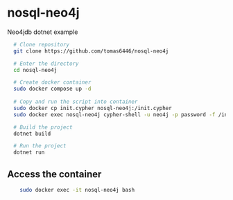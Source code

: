 # nosql-neo4j
Neo4jdb dotnet example

```bash
  # Clone repository
  git clone https://github.com/tomas6446/nosql-neo4j

  # Enter the directory
  cd nosql-neo4j

  # Create docker container
  sudo docker compose up -d
  
  # Copy and run the script into container
  sudo docker cp init.cypher nosql-neo4j:/init.cypher
  sudo docker exec nosql-neo4j cypher-shell -u neo4j -p password -f /init.cypher

  # Build the project
  dotnet build

  # Run the project
  dotnet run 
```

## Access the container
```bash
    sudo docker exec -it nosql-neo4j bash
```
